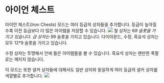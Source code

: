 # 아이언 체스트

아이언 체스트(Iron Chests) 모드는 여러 등급의 상자들을 추가합니다. 등급이 높아질수록 이전 등급보다 더 많은 아이템을 저장할 수 있습니다.
![](main.png)
철 상자는 6*9 슬롯을 가지고 있습니다.
금 상자는 9*9 슬롯을 가지고 있습니다.
다이아몬드, 수정, 흑요석 상자는 모두 12*9 슬롯을 가지고 있습니다.

수정 상자는 투명해서 안에 들은 아이템들을 볼 수 있습니다.
흑요석 상자는 왠만한 폭팔로는 깨지지 않습니다.

이 모드는 또한 셜커 상자들에 대해서도 일반 상자와 동일하게 여러 등급의 셜커 상자를 색깔별로 추가합니다.
![](shulker.png)